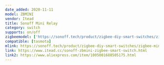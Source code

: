 ```yaml
---
date_added: 2020-11-11
model: ZBMINI
vendor: Itead
title: Sonoff Mini Relay
category: switch
supports: on/off
zigbeemodel: ['https://sonoff.tech/product/zigbee-diy-smart-switches/zigbee-mini']
compatible: [tasmota]
mlink: https://sonoff.tech/product/zigbee-diy-smart-switches/zigbee-mini
link: https://www.itead.cc/sonoff-zbmini-zigbee-smart-switch.html
link2: https://www.aliexpress.com/item/1005001688505175.html
---
```

